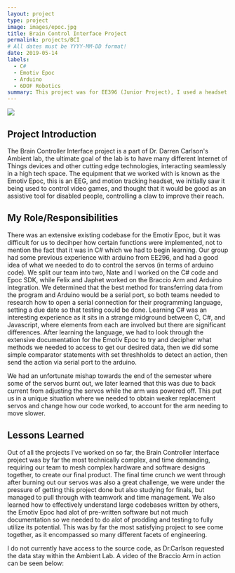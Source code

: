 ```yaml
---
layout: project
type: project
image: images/epoc.jpg
title: Brain Control Interface Project
permalink: projects/BCI
# All dates must be YYYY-MM-DD format!
date: 2019-05-14
labels:
  - C#
  - Emotiv Epoc
  - Arduino
  - 6DOF Robotics
summary: This project was for EE396 (Junior Project), I used a headset with EEG contacts to control a six degree of freedom robotic arm, project carried out under supervision of Dr. Darren Carlson in the Ambient Lab.
---
```

<img class="ui medium right floated rounded image" src="{{ site.baseurl }}/images/claw.png">

## Project Introduction
The Brain Controller Interface project is a part of Dr. Darren Carlson's Ambient lab, the ultimate goal of the lab is to have many different Internet of Things devices and other cutting edge technologies, interacting seamlessly in a high tech space. The equipment that we worked with is known as the Emotiv Epoc, this is an EEG, and motion tracking headset, we initially saw it being used to control video games, and thought that it would be good as an assistive tool for disabled people, controlling a claw to improve their reach.

## My Role/Responsibilities
There was an extensive existing codebase for the Emotiv Epoc, but it was difficult for us to decihper how certain functions were implemented, not to mention the fact that it was in C# which we had to begin learning. Our group had some previous experience with arduino from EE296, and had a good idea of what we needed to do to control the servos (in terms of arduino code). We split our team into two, Nate and I worked on the C# code and Epoc SDK, while Felix and Japhet worked on the Braccio Arm and Arduino integration. We determined that the best method for transferring data from the program and Arduino would be a serial port, so both teams needed to research how to open a serial connection for their programming language, setting a due date so that testing could be done. Learning C# was an interesting experience as it sits in a strange midground between C, C#, and Javascript, where elements from each are involved but there are significant differences. After learning the language, we had to look through the extensive documentation for the Emotiv Epoc to try and decipher what methods we needed to access to get our desired data, then we did some simple comparator statements with set threshholds to detect an action, then send the action via serial port to the arduino.

We had an unfortunate mishap towards the end of the semester where some of the servos burnt out, we later learned that this was due to back current from adjusting the servos while the arm was powered off. This put us in a unique situation where we needed to obtain weaker replacement servos and change how our code worked, to account for the arm needing to move slower.

## Lessons Learned
Out of all the projects I've worked on so far, the Brain Controller Interface project was by far the most technically complex, and time demanding, requiring our team to mesh complex hardware and software designs together, to create our final product. The final time crunch we went through after burning out our servos was also a great challenge, we were under the pressure of getting this project done but also studying for finals, but managed to pull through with teamwork and time management. We also learned how to effectively understand large codebases written by others, the Emotiv Epoc had alot of pre-written software but not much documentation so we needed to do alot of prodding and testing to fully utilize its potential. This was by far the most satisfying project to see come together, as it encompassed so many different facets of engineering.

I do not currently have access to the source code, as Dr.Carlson requested the data stay within the Ambient Lab. A video of the Braccio Arm in action can be seen below:
<div class="ui embed" data-source="youtube" data-id="ennlXDwQofc" >
</div>
